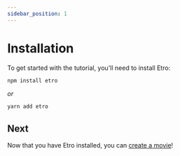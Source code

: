 ```yaml
---
sidebar_position: 1
---
```


# Installation

To get started with the tutorial, you'll need to install Etro:

```bash
npm install etro
```

*or*


```bash
yarn add etro
```

## Next

Now that you have Etro installed, you can [create a movie](create-a-movie)!
